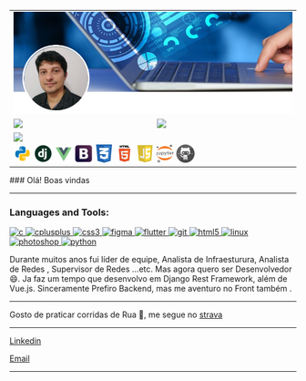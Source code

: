     
  
<center>
<table style="border:0px solid black;">
  <tr>
    <td colspan=2 align=center>
      <img src="https://github.com/k1k0borba/k1k0borba/blob/master/images/Github3_perfil.png" />
    </td>
  </tr>
    <tr>
        <td colspan=><img height="180em" src="https://github-readme-stats.vercel.app/api/top-langs/?username=k1k0borba&layout=compact&langs_count=7&theme=dark" /></td>
        <td colspan=><img height="180em" src="https://github-readme-stats.vercel.app/api?username=k1k0borba&show_icons=true&theme=dark&include_all_commits=true&count_private=true" /></td>
    </tr> 
    <tr>
        <td colspan=2><img align="left" src="https://komarev.com/ghpvc/?username=k1k0borba&color=blue&style=flat" /></td>
    </tr>
    <tr>
        <td colspan=2>
        <img width="32px" height="32px" src="https://github.com/k1k0borba/k1k0borba/blob/master/images/python.png"/>
        <img width="32px" height="32px" src="https://github.com/k1k0borba/k1k0borba/blob/master/images/django.png"/>
        <img width="32px" height="32px" src="https://github.com/k1k0borba/k1k0borba/blob/master/images/vue.png"/>
        <img width="32px" height="32px" src="https://github.com/k1k0borba/k1k0borba/blob/master/images/bootstrap.png"/>
        <img width="32px" height="32px" src="https://github.com/k1k0borba/k1k0borba/blob/master/images/css.png"/>
        <img width="32px" height="32px" src="https://github.com/k1k0borba/k1k0borba/blob/master/images/html5.png"/>
        <img width="32px" height="32px" src="https://github.com/k1k0borba/k1k0borba/blob/master/images/javascript.png"/>
        <img width="32px" height="32px" src="https://github.com/k1k0borba/k1k0borba/blob/master/images/Jupyter_logo.png"/>
        <img width="32px" height="32px" src="https://github.com/k1k0borba/k1k0borba/blob/master/images/github.png"/></td>
    </tr>
</table>
</center>
### Olá! Boas vindas

---
<h3 align="left">Languages and Tools:</h3>
<p align="left"> <a href="https://www.cprogramming.com/" target="_blank"> <img src="https://devicons.github.io/devicon/devicon.git/icons/c/c-original.svg" alt="c" width="40" height="40"/> </a> <a href="https://www.w3schools.com/cpp/" target="_blank"> <img src="https://devicons.github.io/devicon/devicon.git/icons/cplusplus/cplusplus-original.svg" alt="cplusplus" width="40" height="40"/> </a> <a href="https://www.w3schools.com/css/" target="_blank"> <img src="https://devicons.github.io/devicon/devicon.git/icons/css3/css3-original-wordmark.svg" alt="css3" width="40" height="40"/> </a> <a href="https://www.figma.com/" target="_blank"> <img src="https://www.vectorlogo.zone/logos/figma/figma-icon.svg" alt="figma" width="40" height="40"/> </a> <a href="https://flutter.dev" target="_blank"> <img src="https://www.vectorlogo.zone/logos/flutterio/flutterio-icon.svg" alt="flutter" width="40" height="40"/> </a> <a href="https://git-scm.com/" target="_blank"> <img src="https://www.vectorlogo.zone/logos/git-scm/git-scm-icon.svg" alt="git" width="40" height="40"/> </a> <a href="https://www.w3.org/html/" target="_blank"> <img src="https://devicons.github.io/devicon/devicon.git/icons/html5/html5-original-wordmark.svg" alt="html5" width="40" height="40"/> </a> <a href="https://www.linux.org/" target="_blank"> <img src="https://devicons.github.io/devicon/devicon.git/icons/linux/linux-original.svg" alt="linux" width="40" height="40"/> </a> <a href="https://www.photoshop.com/en" target="_blank"> <img src="https://devicons.github.io/devicon/devicon.git/icons/photoshop/photoshop-plain.svg" alt="photoshop" width="40" height="40"/> </a> <a href="https://www.python.org" target="_blank"> <img src="https://devicons.github.io/devicon/devicon.git/icons/python/python-original.svg" alt="python" width="40" height="40"/> </a> </p>
Durante muitos anos fui líder de equipe, Analista de Infraesturura, Analista de Redes , Supervisor de Redes ...etc. Mas agora quero ser Desenvolvedor 😄.
Ja faz um tempo que desenvolvo em Django Rest Framework, além de Vue.js. Sinceramente Prefiro Backend, mas me aventuro no Front também .

---

Gosto de praticar corridas de Rua 🏃, me segue no <a href="https://www.strava.com/athletes/76209452">strava</a>

---

<a href="https://www.linkedin.com/in/rodrigo-gomes-borba/">Linkedin</a>

[Email](mailto:k1k0borba@gmail.com)  

---

